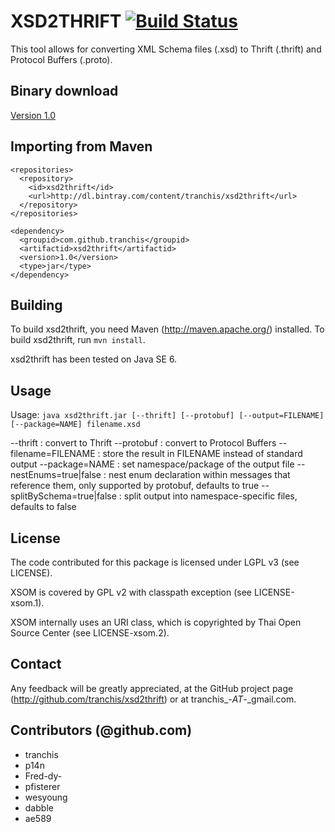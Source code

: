 # XSD2THRIFT [![Build Status](https://travis-ci.org/tranchis/xsd2thrift.png?branch=master)](https://travis-ci.org/tranchis/xsd2thrift)

This tool allows for converting XML Schema files (.xsd) to Thrift (.thrift) and
Protocol Buffers (.proto).

## Binary download

[Version 1.0](http://dl.bintray.com/content/tranchis/xsd2thrift/com/github/tranchis/xsd2thrift/1.0/xsd2thrift-1.0-onejar.jar?direct)

## Importing from Maven

    <repositories>
      <repository>
        <id>xsd2thrift</id>
        <url>http://dl.bintray.com/content/tranchis/xsd2thrift</url>
      </repository>
    </repositories>
    
    <dependency>
      <groupid>com.github.tranchis</groupid>
      <artifactid>xsd2thrift</artifactid>
      <version>1.0</version>
      <type>jar</type>
    </dependency>

## Building

To build xsd2thrift, you need Maven (http://maven.apache.org/) installed. To build xsd2thrift, run `mvn install`.

xsd2thrift has been tested on Java SE 6.

## Usage

Usage: `java xsd2thrift.jar [--thrift] [--protobuf] [--output=FILENAME]
                            [--package=NAME] filename.xsd`

  --thrift                   : convert to Thrift
  --protobuf                 : convert to Protocol Buffers
  --filename=FILENAME        : store the result in FILENAME instead of standard output
  --package=NAME             : set namespace/package of the output file
  --nestEnums=true|false     : nest enum declaration within messages that reference them, only supported by protobuf, defaults to true
  --splitBySchema=true|false : split output into namespace-specific files, defaults to false

## License

The code contributed for this package is licensed under LGPL v3 (see LICENSE).

XSOM is covered by GPL v2 with classpath exception (see LICENSE-xsom.1).

XSOM internally uses an URI class, which is copyrighted by Thai Open Source
Center (see LICENSE-xsom.2).

## Contact

Any feedback will be greatly appreciated, at the GitHub project page
(http://github.com/tranchis/xsd2thrift) or at tranchis_-_AT_-_gmail.com.

## Contributors (@github.com)

* tranchis
* p14n
* Fred-dy-
* pfisterer
* wesyoung
* dabble
* ae589

